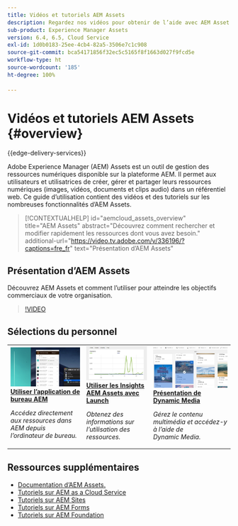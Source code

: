 ```yaml
---
title: Vidéos et tutoriels AEM Assets
description: Regardez nos vidéos pour obtenir de l’aide avec AEM Asset.
sub-product: Experience Manager Assets
version: 6.4, 6.5, Cloud Service
exl-id: 1d0b0183-25ee-4cb4-82a5-3506e7c1c908
source-git-commit: bca54171856f32ec5c5165f8f1663d027f9fcd5e
workflow-type: ht
source-wordcount: '185'
ht-degree: 100%

---
```


# Vidéos et tutoriels AEM Assets {#overview}

{{edge-delivery-services}}

Adobe Experience Manager (AEM) Assets est un outil de gestion des ressources numériques disponible sur la plateforme AEM. Il permet aux utilisateurs et utilisatrices de créer, gérer et partager leurs ressources numériques (images, vidéos, documents et clips audio) dans un référentiel web. Ce guide d’utilisation contient des vidéos et des tutoriels sur les nombreuses fonctionnalités dʼAEM Assets.

>[!CONTEXTUALHELP]
>id="aemcloud_assets_overview"
>title="AEM Assets"
>abstract="Découvrez comment rechercher et modifier rapidement les ressources dont vous avez besoin."
>additional-url="https://video.tv.adobe.com/v/336196/?captions=fre_fr" text="Présentation d’AEM Assets"

## Présentation d’AEM Assets

Découvrez AEM Assets et comment l’utiliser pour atteindre les objectifs commerciaux de votre organisation.

>[!VIDEO](https://video.tv.adobe.com/v/336196?quality=12&learn=on)

<div id="recs-overview-body-1"></div>
<div id="recs-overview-body-2"></div>
<div id="recs-overview-body-3"></div>
<div id="recs-overview-body-4"></div>
<div id="recs-overview-body-5"></div>
<div id="recs-overview-body-6"></div>

<div id="staff-picks-section">

## Sélections du personnel

<table>
<td>
   <a href="./creative-workflows/aem-desktop-app.md">
   <img alt="Balises intelligentes améliorées" src="./assets/overview/desktop-app.png" />
   </a>
   <div>
      <a href="./creative-workflows/aem-desktop-app.md">
<strong>Utiliser l’application de bureau AEM</strong>
</a>
   </div>
   <p>
      <em>Accédez directement aux ressources dans AEM depuis l’ordinateur de bureau.</em>
   </p>
</td>
<td>
   <a href="./advanced/asset-insights-launch-tutorial.md">
   <img alt="Insights AEM Assets" src="./assets/overview/asset-insights.png"/>
   </a>
   <div>
      <a href="./advanced/asset-insights-launch-tutorial.md">
<strong>Utiliser les Insights AEM Assets avec Launch</strong>
</a>
   </div>
   <p>
      <em>Obtenez des informations sur l’utilisation des ressources.</em>
   <p>
</td>
<td>
   <a href="./dynamic-media/dynamic-media-overview-feature-video-use.md">
   <img alt="Présentation de Dynamic Media" src="./assets/overview/dynamic-media.png" />
   </a>
   <div>
      <a href="./dynamic-media/dynamic-media-overview-feature-video-use.md">
<strong>Présentation de Dynamic Media</strong>
</a>
   </div>
   <p>
      <em>Gérez le contenu multimédia et accédez-y à l’aide de Dynamic Media.</em>
   <p>
</td>
</table>

</div>

## Ressources supplémentaires

* [Documentation d’AEM Assets.](https://experienceleague.adobe.com/docs/experience-manager-65/assets/home.html?lang=fr)
* [Tutoriels sur AEM as a Cloud Service](/help/cloud-service/overview.md)
* [Tutoriels sur AEM Sites](/help/sites/overview.md)
* [Tutoriels sur AEM Forms](/help/forms/overview.md)
* [Tutoriels sur AEM Foundation](/help/foundation/overview.md)
